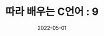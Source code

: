 ---
title: "따라 배우는 C언어 : 9"

categories:
  - C
tags:
  - C

author_profile: false

sidebar:
  nav: "docs"

date: 2022-05-01
last_modified_at: 2022-05-01
---